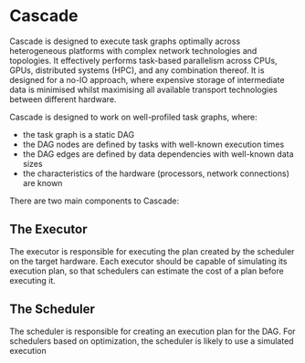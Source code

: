 # Cascade

Cascade is designed to execute task graphs optimally across heterogeneous platforms with complex network technologies and topologies. It effectively performs task-based parallelism across CPUs, GPUs, distributed systems (HPC), and any combination thereof. It is designed for a no-IO approach, where expensive storage of intermediate data is minimised whilst maximising all available transport technologies between different hardware.

Cascade is designed to work on well-profiled task graphs, where:
* the task graph is a static DAG
* the DAG nodes are defined by tasks with well-known execution times
* the DAG edges are defined by data dependencies with well-known data sizes
* the characteristics of the hardware (processors, network connections) are known

There are two main components to Cascade:

## The Executor

The executor is responsible for executing the plan created by the scheduler on the target hardware. Each executor should be capable of simulating its execution plan, so that schedulers can estimate the cost of a plan before executing it.

## The Scheduler

The scheduler is responsible for creating an execution plan for the DAG. For schedulers based on optimization, the scheduler is likely to use a simulated execution
